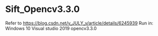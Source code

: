 # Sift_Opencv3.3.0
Refer to https://blog.csdn.net/v_JULY_v/article/details/6245939
Run in:
Windows 10
Visual studio 2019
opencv3.3.0
